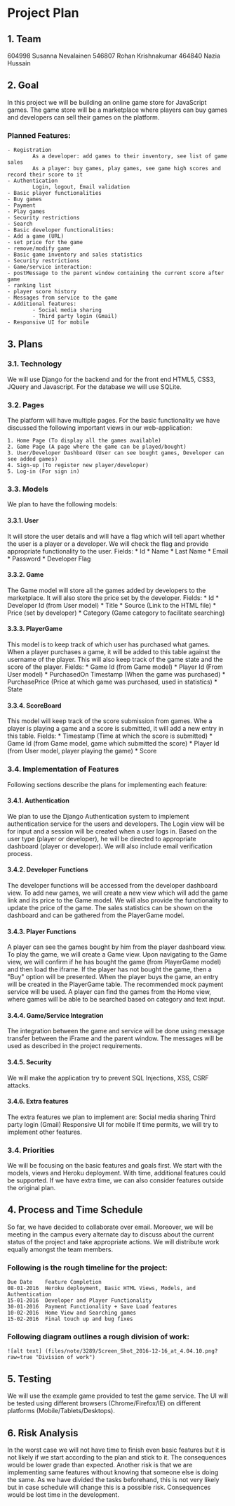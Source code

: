 # Project Plan

## 1. Team
604998 Susanna Nevalainen
546807 Rohan Krishnakumar
464840 Nazia Hussain

## 2. Goal
In this project we will be building an online game store for JavaScript games. The game store will be a marketplace where players can buy games and developers can sell their games on the platform.

### Planned Features:
    - Registration
            As a developer: add games to their inventory, see list of game sales
            As a player: buy games, play games, see game high scores and record their score to it
    - Authentication
            Login, logout, Email validation
    - Basic player functionalities
    - Buy games
    - Payment
    - Play games
    - Security restrictions
    - Search 
    - Basic developer functionalities:
    - Add a game (URL)
    - set price for the game
    - remove/modify game
    - Basic game inventory and sales statistics
    - Security restrictions
    - Game/service interaction:
    - postMessage to the parent window containing the current score after game 
    - ranking list 
    - player score history
    - Messages from service to the game
    - Additional features:
    		- Social media sharing
    		- Third party login (Gmail)
    - Responsive UI for mobile


## 3. Plans

### 3.1. Technology 
We will use Django for the backend and for the front end HTML5, CSS3, JQuery and Javascript. For the database we will use SQLite.  

### 3.2. Pages
The platform will have multiple pages. For the basic functionality we have discussed the following important views in our web-application:

    1. Home Page (To display all the games available)
    2. Game Page (A page where the game can be played/bought)
    3. User/Developer Dashboard (User can see bought games, Developer can see added games)
    4. Sign-up (To register new player/developer)
    5. Log-in (For sign in)

### 3.3. Models	
We plan to have the following models:

#### 3.3.1. User 
It will store the user details and will have a flag which will tell apart whether the user is a player or a developer. We will check the flag and provide appropriate functionality to the user.
Fields:
	* Id
	* Name
	* Last Name
	* Email
	* Password
	* Developer Flag


#### 3.3.2. Game
The Game model will store all the games added by developers to the marketplace. It will also store the price set by the developer.
Fields:
	* Id
	* Developer Id (from User model)
	* Title
	* Source (Link to the HTML file)
	* Price (set by developer)
	* Category (Game category to facilitate searching)
	
#### 3.3.3. PlayerGame
This model is to keep track of which user has purchased what games. When a player purchases a game, it will be added to this table against the username of the player. This will also keep track of the game state and the score of the player.
Fields:
	* Game Id (from Game model)
	* Player Id (From User model)
	* PurchasedOn Timestamp (When the game was purchased)
	* PurchasePrice (Price at which game was purchased, used in statistics)
	* State
	
#### 3.3.4. ScoreBoard
This model will keep track of the score submission from games. Whe a player is playing a game and a score is submitted, it will add a new entry in this table. 
Fields:
	* Timestamp (Time at which the score is submitted)
	* Game Id (from Game model, game which submitted the score)
	* Player Id (from User model, player playing the game)
	* Score 


### 3.4. Implementation of Features
Following sections describe the plans for implementing each feature:

#### 3.4.1. Authentication
We plan to use the Django Authentication system to implement authentication service for the users and developers. The Login view will be for input and a session will be created when a user logs in. Based on the user type (player or developer), he will be directed to appropriate dashboard (player or developer). We will also include email verification process. 

#### 3.4.2. Developer Functions
The developer functions will be accessed from the developer dashboard view. To add new games, we will create a new view which will add the game link and its price to the Game model. We will also provide the functionality to update the price of the game. The sales statistics can be shown on the dashboard and can be gathered from the PlayerGame model. 

#### 3.4.3. Player Functions
A player can see the games bought by him from the player dashboard view. To play the game, we will create a Game view. Upon navigating to the Game view, we will confirm if he has bought the game (from PlayerGame model) and then load the iframe.
If the player has not bought the game, then a "Buy" option will be presented. When the player buys the game, an entry will be created in the PlayerGame table. The recommended mock payment service will be used. 
A player can find the games from the Home view, where games will be able to be searched based on category and text input.

#### 3.4.4. Game/Service Integration
The integration between the game and service will be done using message transfer between the iFrame and the parent window. The messages will be used as described in the project requirements.

#### 3.4.5. Security
We will make the application try to prevent SQL Injections, XSS, CSRF attacks.

#### 3.4.6. Extra features
The extra features we plan to implement are:
    Social media sharing
    Third party login (Gmail)
    Responsive UI for mobile
    If time permits, we will try to implement other features. 


### 3.4. Priorities
We will be focusing on the basic features and goals first. We start with the models, views and Heroku deployment. With time, additional features could be supported. If we have extra time, we can also consider features outside the original plan.


## 4. Process and Time Schedule
So far, we have decided to collaborate over email. Moreover, we will be meeting in the campus every alternate day to discuss about the current status of the project and take appropriate actions. We will distribute work equally amongst the team members.


### Following is the rough timeline for the project:

    Due Date	Feature Completion
    08-01-2016	Heroku deployment, Basic HTML Views, Models, and Authentication
    15-01-2016	Developer and Player Functionality
    30-01-2016	Payment Functionality + Save Load features
    10-02-2016	Home View and Searching games
    15-02-2016	Final touch up and bug fixes

### Following diagram outlines a rough division of work:
    ![alt text] (files/note/3289/Screen_Shot_2016-12-16_at_4.04.10.png?raw=true "Division of work")


## 5. Testing
We will use the example game provided to test the game service. The UI will be tested using different browsers (Chrome/Firefox/IE) on different platforms (Mobile/Tablets/Desktops).

## 6. Risk Analysis
In the worst case we will not have time to finish even basic features but it is not likely if we start according to the plan and stick to it. The consequences would be lower grade than expected.
Another risk is that we are implementing same features without knowing that someone else is doing the same. As we have divided the tasks beforehand, this is not very likely but in case schedule will change this is a possible risk. Consequences would be lost time in the development.